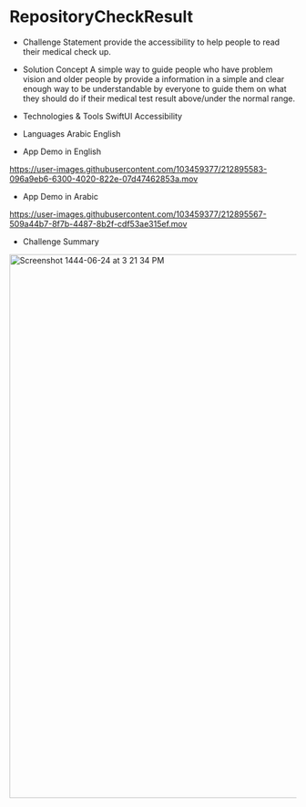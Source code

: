 # RepositoryCheckResult

- Challenge Statement
provide the accessibility to help people to read their medical check up.

- Solution Concept
A simple way to guide people who have problem vision and older people by provide a information in a simple and clear enough way to be understandable by everyone to guide them on what they should do if their medical test result above/under the normal range.

- Technologies & Tools
SwiftUI
Accessibility

- Languages
Arabic
English

- App Demo in English

https://user-images.githubusercontent.com/103459377/212895583-096a9eb6-6300-4020-822e-07d47462853a.mov

- App Demo in Arabic 

https://user-images.githubusercontent.com/103459377/212895567-509a44b7-8f7b-4487-8b2f-cdf53ae315ef.mov

- Challenge Summary 
<img width="954" alt="Screenshot 1444-06-24 at 3 21 34 PM" src="https://user-images.githubusercontent.com/103459377/212898276-3599bdc7-e339-4507-9b67-f5fb27c43fe4.png">




